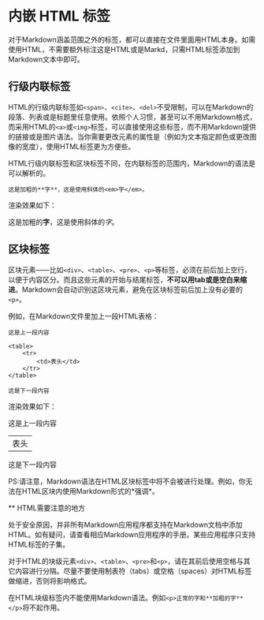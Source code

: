 # 内嵌 HTML 标签
对于Markdown涵盖范围之外的标签，都可以直接在文件里面用HTML本身。如需使用HTML，不需要额外标注这是HTML或是Markd，只需HTML标签添加到Markdown文本中即可。

## 行级内联标签
HTML的行级内联标签如`<span>`、`<cite>`、`<del>`不受限制，可以在Markdown的段落、列表或是标题里任意使用。依照个人习惯，甚至可以不用Markdown格式，而采用HTML的`<a>`或`<img>`标签，可以直接使用这些标签，而不用Markdown提供的链接或是图片语法。当你需要更改元素的属性是（例如为文本指定颜色或更改图像的宽度），使用HTML标签更为方便些。

HTML行级内联标签和区块标签不同，在内联标签的范围内，Markdown的语法是可以解析的。
```
这是加粗的**字**，这是使用斜体的<em>字</em>。
```

渲染效果如下：

这是加粗的**字**，这是使用斜体的<em>字</em>。

## 区块标签

区块元素——比如`<div>`、`<table>`、`<pre>`、`<p>`等标签，必须在前后加上空行，以便于内容区分。而且这些元素的开始与结尾标签，**不可以用tab或是空白来缩进**。Markdown会自动识别这区块元素，避免在区块标签前后加上没有必要的`<p>`。

例如，在Markdown文件里加上一段HTML表格：
```
这是上一段内容

<table>
    <tr>
        <td>表头</td>
    </tr>
</table>

这是下一段内容
```

渲染效果如下：

这是上一段内容

<table>
    <tr>
        <td>表头</td>
    </tr>
</table>

这是下一段内容

PS:请注意，Markdown语法在HTML区块标签中将不会被进行处理。例如，你无法在HTML区块内使用Markdown形式的\*强调\*。

** HTML需要注意的地方

处于安全原因，并非所有Markdown应用程序都支持在Markdown文档中添加HTML。如有疑问，请查看相应Markdown应用程序的手册。某些应用程序只支持HTML标签的子集。

对于HTML的块级元素`<div>`、`<table>`、`<pre>`和`<p>`，请在其前后使用空格与其它内容进行分隔。尽量不要使用制表符（tabs）或空格（spaces）对HTML标签做缩进，否则将影响格式。

在HTML块级标签内不能使用Markdown语法。例如`<p>正常的字和**加粗的字**</p>`将不起作用。